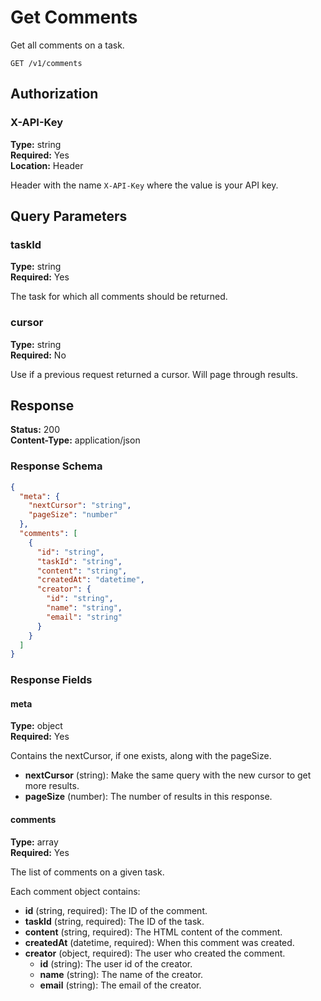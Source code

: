 # Get Comments

Get all comments on a task.

```
GET /v1/comments
```

## Authorization

### X-API-Key
**Type:** string  
**Required:** Yes  
**Location:** Header

Header with the name `X-API-Key` where the value is your API key.

## Query Parameters

### taskId
**Type:** string  
**Required:** Yes

The task for which all comments should be returned.

### cursor
**Type:** string  
**Required:** No

Use if a previous request returned a cursor. Will page through results.

## Response

**Status:** 200  
**Content-Type:** application/json

### Response Schema

```json
{
  "meta": {
    "nextCursor": "string",
    "pageSize": "number"
  },
  "comments": [
    {
      "id": "string",
      "taskId": "string",
      "content": "string",
      "createdAt": "datetime",
      "creator": {
        "id": "string",
        "name": "string",
        "email": "string"
      }
    }
  ]
}
```

### Response Fields

#### meta
**Type:** object  
**Required:** Yes

Contains the nextCursor, if one exists, along with the pageSize.

- **nextCursor** (string): Make the same query with the new cursor to get more results.
- **pageSize** (number): The number of results in this response.

#### comments
**Type:** array  
**Required:** Yes

The list of comments on a given task.

Each comment object contains:
- **id** (string, required): The ID of the comment.
- **taskId** (string, required): The ID of the task.
- **content** (string, required): The HTML content of the comment.
- **createdAt** (datetime, required): When this comment was created.
- **creator** (object, required): The user who created the comment.
  - **id** (string): The user id of the creator.
  - **name** (string): The name of the creator.
  - **email** (string): The email of the creator.